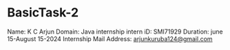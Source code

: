 # BasicTask-2
Name:       K C Arjun
Domain:      Java internship
intern iD:    SMI71929
Duration:     june 15-August 15-2024
Internship Mail Address: arjunkuruba124@gmail.com
